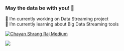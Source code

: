 ### May the data be with you! 👋

 🔭 I’m currently working on Data Streaming project   
 🌱 I’m currently learning about Big Data Streaming tools


[![Chayan Shrang Raj Medium](https://github-readme-medium.vercel.app/?username=chayansraj)](https://medium.com/@chayansraj)



 ![](https://komarev.com/ghpvc/?username=chayansraj&color=green)

<!--
**chayansraj/chayansraj** is a ✨ _special_ ✨ repository because its `README.md` (this file) appears on your GitHub profile.

Here are some ideas to get you started:


- 👯 I’m looking to collaborate on ...
- 🤔 I’m looking for help with ...
- 💬 Ask me about ...
- 📫 How to reach me: ...
- 😄 Pronouns: ...
- ⚡ Fun fact: ...
-->
